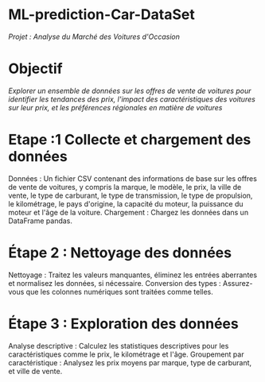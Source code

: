 # ML-prediction-Car-DataSet

*Projet : Analyse du Marché des Voitures d'Occasion*

# Objectif 
*Explorer un ensemble de données sur les offres de vente de voitures pour identifier les tendances des prix, l'impact des caractéristiques des voitures sur leur prix, et les préférences régionales en matière de voitures*

# Etape :1  Collecte et chargement des données

Données : Un fichier CSV contenant des informations de base sur les offres de vente de voitures, y compris la marque, le modèle, le prix, la ville de vente, le type de carburant, le type de transmission, le type de propulsion, le kilométrage, le pays d'origine, la capacité du moteur, la puissance du moteur et l'âge de la voiture.
Chargement : Chargez les données dans un DataFrame pandas.
# Étape 2 : Nettoyage des données
Nettoyage : Traitez les valeurs manquantes, éliminez les entrées aberrantes et normalisez les données, si nécessaire.
Conversion des types : Assurez-vous que les colonnes numériques sont traitées comme telles.

# Étape 3 : Exploration des données
Analyse descriptive : Calculez les statistiques descriptives pour les caractéristiques comme le prix, le kilométrage et l'âge.
Groupement par caractéristique : Analysez les prix moyens par marque, type de carburant, et ville de vente.
